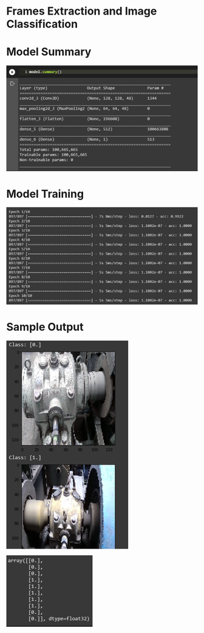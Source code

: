 # Frames Extraction and Image Classification
# Model Summary
![alt text](https://github.com/pranavrajwade/Frames-Extraction-and-Image-Classification/blob/master/Summary.PNG)

# Model Training
![alt text](https://github.com/pranavrajwade/Frames-Extraction-and-Image-Classification/blob/master/Training%20the%20data.PNG)

# Sample Output
![alt text](https://github.com/pranavrajwade/Frames-Extraction-and-Image-Classification/blob/master/Sample%20output.PNG)

![alt text](https://github.com/pranavrajwade/Frames-Extraction-and-Image-Classification/blob/master/Sample%20output%202.PNG)
